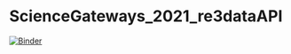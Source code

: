 # ScienceGateways_2021_re3dataAPI
[![Binder](https://mybinder.org/badge_logo.svg)](https://mybinder.org/v2/gh/napattack/ScienceGateways_2021_re3dataAPI/HEAD)
